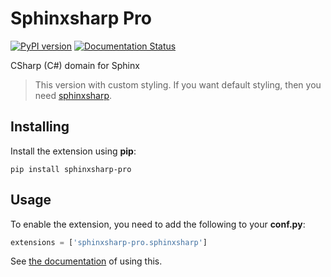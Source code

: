 # Sphinxsharp Pro
[![PyPI version](https://badge.fury.io/py/sphinxsharp-pro.svg)](https://badge.fury.io/py/sphinxsharp-pro)
[![Documentation Status](https://readthedocs.org/projects/sphinxsharp-docs/badge/?version=latest)](https://sphinxsharp-docs.readthedocs.io/en/latest/?badge=latest)

CSharp (C#) domain for Sphinx

> This version with custom styling. If you want default styling, then you need [sphinxsharp](https://github.com/madTeddy/sphinxsharp).

## Installing
Install the extension using **pip**:
```
pip install sphinxsharp-pro
```
## Usage
To enable the extension, you need to add the following to your **conf.py**:
```python
extensions = ['sphinxsharp-pro.sphinxsharp']
```
See [the documentation](https://sphinxsharp-docs.readthedocs.io/en/latest/) of using this.